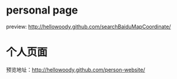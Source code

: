 # personal page

preview: http://hellowoody.github.com/searchBaiduMapCoordinate/
 
# 个人页面

预览地址：http://hellowoody.github.com/person-website/


